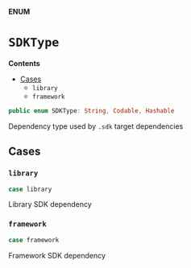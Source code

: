**ENUM**

# `SDKType`

**Contents**

- [Cases](#cases)
  - `library`
  - `framework`

```swift
public enum SDKType: String, Codable, Hashable
```

Dependency type used by `.sdk` target dependencies

## Cases
### `library`

```swift
case library
```

Library SDK dependency

### `framework`

```swift
case framework
```

Framework SDK dependency
